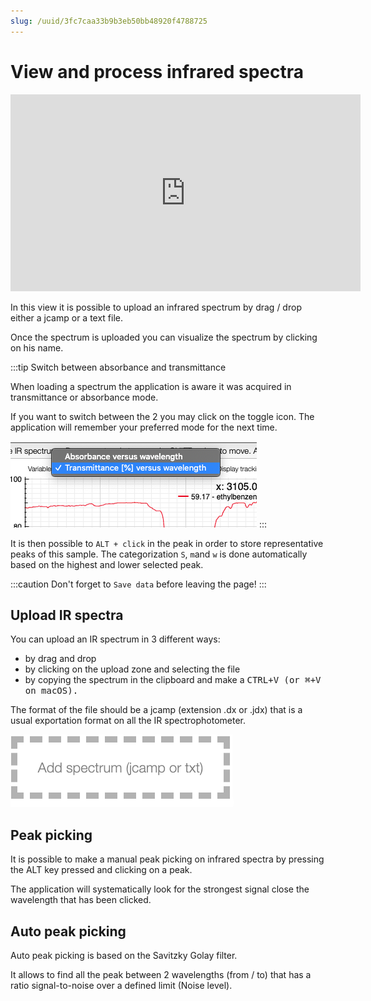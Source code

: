 ```yaml
---
slug: /uuid/3fc7caa33b9b3eb50bb48920f4788725
---
```


# View and process infrared spectra

<iframe width="560" height="315" src="https://www.youtube.com/embed/7iLuVpt5IXc" title="YouTube video player" frameborder="0" allow="accelerometer; autoplay; clipboard-write; encrypted-media; gyroscope; picture-in-picture" allowfullscreen></iframe>

In this view it is possible to upload an infrared spectrum by drag / drop either a jcamp or a text file.

Once the spectrum is uploaded you can visualize the spectrum by clicking on his name.

:::tip Switch between absorbance and transmittance

When loading a spectrum the application is aware it was acquired in
transmittance or absorbance mode.

If you want to switch between the 2 you may click on the toggle icon. The application
will remember your preferred mode for the next time.

![Switch](switch.png)
:::

It is then possible to `ALT + click` in the peak in order to store representative peaks of this sample. The categorization `S`, `m`and `w` is done automatically based on the highest and lower selected peak.

:::caution
Don't forget to `Save data` before leaving the page!
:::

## Upload IR spectra

You can upload an IR spectrum in 3 different ways:

- by drag and drop
- by clicking on the upload zone and selecting the file
- by copying the spectrum in the clipboard and make a <kbd>CTRL</kdb>+V (or ⌘+V on macOS).

The format of the file should be a jcamp (extension .dx or .jdx) that is a usual
exportation format on all the IR spectrophotometer.

![Upload](upload.png)

## Peak picking

It is possible to make a manual peak picking on infrared spectra by pressing
the ALT key pressed and clicking on a peak.

The application will systematically look for the strongest signal close the wavelength that has been clicked.

## Auto peak picking

Auto peak picking is based on the Savitzky Golay filter.

It allows to find all the peak between 2 wavelengths (from / to) that has a ratio
signal-to-noise over a defined limit (Noise level).
